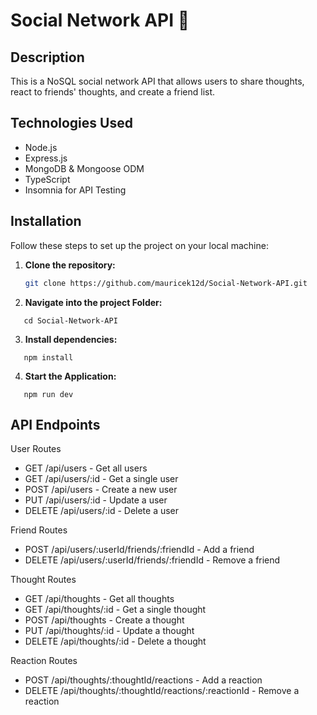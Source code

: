 # Social Network API 🚀

## Description
This is a NoSQL social network API that allows users to share thoughts, react to friends' thoughts, and create a friend list.

## Technologies Used
- Node.js
- Express.js
- MongoDB & Mongoose ODM
- TypeScript
- Insomnia for API Testing

## Installation
Follow these steps to set up the project on your local machine:


1. **Clone the repository:**
   ```sh
   git clone https://github.com/mauricek12d/Social-Network-API.git

2. **Navigate into the project Folder:**
```
   cd Social-Network-API
```
3. **Install dependencies:**
```
   npm install
```
4. **Start the Application:**
```
   npm run dev

```
## API Endpoints 
User Routes

- GET /api/users - Get all users
- GET /api/users/:id - Get a single user
- POST /api/users - Create a new user
- PUT /api/users/:id - Update a user
- DELETE /api/users/:id - Delete a user

Friend Routes

- POST /api/users/:userId/friends/:friendId - Add a friend
- DELETE /api/users/:userId/friends/:friendId - Remove a friend

Thought Routes

- GET /api/thoughts - Get all thoughts
- GET /api/thoughts/:id - Get a single thought
- POST /api/thoughts - Create a thought
- PUT /api/thoughts/:id - Update a thought
- DELETE /api/thoughts/:id - Delete a thought

Reaction Routes
- POST /api/thoughts/:thoughtId/reactions - Add a reaction
- DELETE /api/thoughts/:thoughtId/reactions/:reactionId - Remove a reaction
